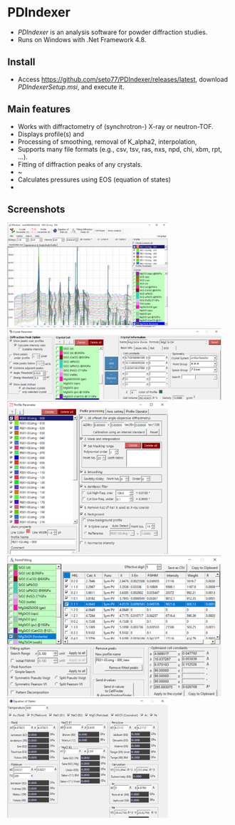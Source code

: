 # PDIndexer
* *PDIndexer* is an analysis software for powder diffraction studies.
* Runs on Windows with .Net Framework 4.8.

## Install
* Access https://github.com/seto77/PDIndexer/releases/latest, download *PDIndexerSetup.msi*, and execute it.

## Main features
* Works with diffractometry of (synchrotron-) X-ray or neutron-TOF.
* Displays profile(s) and
 * Processing of smoothing, removal of K_alpha2, interpolation, 
 * Supports many file formats (e.g., csv, tsv, ras, nxs, npd, chi, xbm, rpt, ...).
* Fitting of diffraction peaks of any crystals.
 * ~
 * Calculates pressures using EOS (equation of states)
 * 
  
## Screenshots
<img src="Screenshots/Main.png" width="360px">  <img src="Screenshots/CrystalParameter.png" width="480px">  <img src="Screenshots/ProfileParameter.png" width="360px">  <img src="Screenshots/FittingDiffractionPeaks.png" width="480px"><img src="Screenshots/EquationOfStates.png" width="360px">

